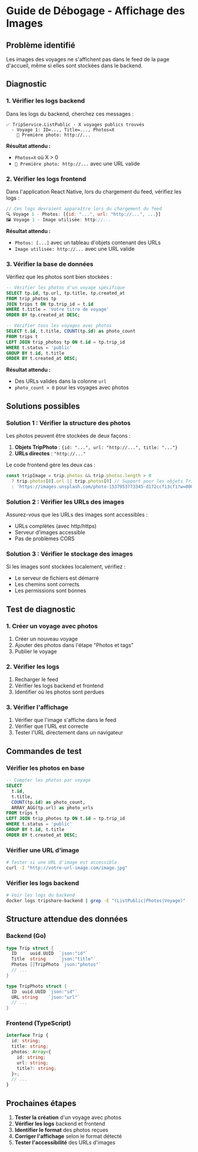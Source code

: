 # Guide de Débogage - Affichage des Images

## Problème identifié
Les images des voyages ne s'affichent pas dans le feed de la page d'accueil, même si elles sont stockées dans le backend.

## Diagnostic

### 1. Vérifier les logs backend
Dans les logs du backend, cherchez ces messages :

```
✅ TripService.ListPublic - X voyages publics trouvés
  - Voyage 1: ID=..., Title=..., Photos=X
    📸 Première photo: http://...
```

**Résultat attendu :**
- `Photos=X` où X > 0
- `📸 Première photo: http://...` avec une URL valide

### 2. Vérifier les logs frontend
Dans l'application React Native, lors du chargement du feed, vérifiez les logs :

```javascript
// Ces logs devraient apparaître lors du chargement du feed
🔍 Voyage 1 - Photos: [{id: "...", url: "http://...", ...}]
🖼️ Voyage 1 - Image utilisée: http://...
```

**Résultat attendu :**
- `Photos: [...]` avec un tableau d'objets contenant des URLs
- `Image utilisée: http://...` avec une URL valide

### 3. Vérifier la base de données
Vérifiez que les photos sont bien stockées :

```sql
-- Vérifier les photos d'un voyage spécifique
SELECT tp.id, tp.url, tp.title, tp.created_at 
FROM trip_photos tp 
JOIN trips t ON tp.trip_id = t.id 
WHERE t.title = 'Votre titre de voyage'
ORDER BY tp.created_at DESC;

-- Vérifier tous les voyages avec photos
SELECT t.id, t.title, COUNT(tp.id) as photo_count 
FROM trips t 
LEFT JOIN trip_photos tp ON t.id = tp.trip_id 
WHERE t.status = 'public'
GROUP BY t.id, t.title 
ORDER BY t.created_at DESC;
```

**Résultat attendu :**
- Des URLs valides dans la colonne `url`
- `photo_count > 0` pour les voyages avec photos

## Solutions possibles

### Solution 1 : Vérifier la structure des photos
Les photos peuvent être stockées de deux façons :
1. **Objets TripPhoto** : `{id: "...", url: "http://...", title: "..."}`
2. **URLs directes** : `"http://..."`

Le code frontend gère les deux cas :
```typescript
const tripImage = trip.photos && trip.photos.length > 0 
  ? trip.photos[0].url || trip.photos[0] // Support pour les objets TripPhoto et les URLs directes
  : 'https://images.unsplash.com/photo-1537953773345-d172ccf13cf1?w=800';
```

### Solution 2 : Vérifier les URLs des images
Assurez-vous que les URLs des images sont accessibles :
- URLs complètes (avec http/https)
- Serveur d'images accessible
- Pas de problèmes CORS

### Solution 3 : Vérifier le stockage des images
Si les images sont stockées localement, vérifiez :
- Le serveur de fichiers est démarré
- Les chemins sont corrects
- Les permissions sont bonnes

## Test de diagnostic

### 1. Créer un voyage avec photos
1. Créer un nouveau voyage
2. Ajouter des photos dans l'étape "Photos et tags"
3. Publier le voyage

### 2. Vérifier les logs
1. Recharger le feed
2. Vérifier les logs backend et frontend
3. Identifier où les photos sont perdues

### 3. Vérifier l'affichage
1. Vérifier que l'image s'affiche dans le feed
2. Vérifier que l'URL est correcte
3. Tester l'URL directement dans un navigateur

## Commandes de test

### Vérifier les photos en base
```sql
-- Compter les photos par voyage
SELECT 
  t.id, 
  t.title, 
  COUNT(tp.id) as photo_count,
  ARRAY_AGG(tp.url) as photo_urls
FROM trips t 
LEFT JOIN trip_photos tp ON t.id = tp.trip_id 
WHERE t.status = 'public'
GROUP BY t.id, t.title 
ORDER BY t.created_at DESC;
```

### Vérifier une URL d'image
```bash
# Tester si une URL d'image est accessible
curl -I "http://votre-url-image.com/image.jpg"
```

### Vérifier les logs backend
```bash
# Voir les logs du backend
docker logs tripshare-backend | grep -E "(ListPublic|Photos|Voyage)"
```

## Structure attendue des données

### Backend (Go)
```go
type Trip struct {
  ID     uuid.UUID  `json:"id"`
  Title  string     `json:"title"`
  Photos []TripPhoto `json:"photos"`
  // ...
}

type TripPhoto struct {
  ID  uuid.UUID `json:"id"`
  URL string    `json:"url"`
  // ...
}
```

### Frontend (TypeScript)
```typescript
interface Trip {
  id: string;
  title: string;
  photos: Array<{
    id: string;
    url: string;
    title?: string;
  }>;
  // ...
}
```

## Prochaines étapes

1. **Tester la création** d'un voyage avec photos
2. **Vérifier les logs** backend et frontend
3. **Identifier le format** des photos reçues
4. **Corriger l'affichage** selon le format détecté
5. **Tester l'accessibilité** des URLs d'images 